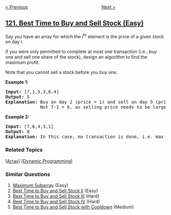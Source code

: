 <!--|This file generated by command(leetcode description); DO NOT EDIT.    |-->
<!--+----------------------------------------------------------------------+-->
<!--|@author    openset <openset.wang@gmail.com>                           |-->
<!--|@link      https://github.com/openset                                 |-->
<!--|@home      https://github.com/tonymontaro/leetcode-hints                        |-->
<!--+----------------------------------------------------------------------+-->

[< Previous](https://github.com/tonymontaro/leetcode-hints/tree/master/problems/triangle "Triangle")
　　　　　　　　　　　　　　　　
[Next >](https://github.com/tonymontaro/leetcode-hints/tree/master/problems/best-time-to-buy-and-sell-stock-ii "Best Time to Buy and Sell Stock II")

## [121. Best Time to Buy and Sell Stock (Easy)](https://leetcode.com/problems/best-time-to-buy-and-sell-stock "买卖股票的最佳时机")

<p>Say you have an array for which the <em>i</em><sup>th</sup> element is the price of a given stock on day <em>i</em>.</p>

<p>If you were only permitted to complete at most one transaction (i.e., buy one and sell one share of the stock), design an algorithm to find the maximum profit.</p>

<p>Note that you cannot sell a stock before you buy one.</p>

<p><strong>Example 1:</strong></p>

<pre>
<strong>Input:</strong> [7,1,5,3,6,4]
<strong>Output:</strong> 5
<strong>Explanation:</strong> Buy on day 2 (price = 1) and sell on day 5 (price = 6), profit = 6-1 = 5.
&nbsp;            Not 7-1 = 6, as selling price needs to be larger than buying price.
</pre>

<p><strong>Example 2:</strong></p>

<pre>
<strong>Input:</strong> [7,6,4,3,1]
<strong>Output:</strong> 0
<strong>Explanation:</strong> In this case, no transaction is done, i.e. max profit = 0.
</pre>

### Related Topics
  [[Array](https://github.com/tonymontaro/leetcode-hints/tree/master/tag/array/README.md)]
  [[Dynamic Programming](https://github.com/tonymontaro/leetcode-hints/tree/master/tag/dynamic-programming/README.md)]

### Similar Questions
  1. [Maximum Subarray](https://github.com/tonymontaro/leetcode-hints/tree/master/problems/maximum-subarray) (Easy)
  1. [Best Time to Buy and Sell Stock II](https://github.com/tonymontaro/leetcode-hints/tree/master/problems/best-time-to-buy-and-sell-stock-ii) (Easy)
  1. [Best Time to Buy and Sell Stock III](https://github.com/tonymontaro/leetcode-hints/tree/master/problems/best-time-to-buy-and-sell-stock-iii) (Hard)
  1. [Best Time to Buy and Sell Stock IV](https://github.com/tonymontaro/leetcode-hints/tree/master/problems/best-time-to-buy-and-sell-stock-iv) (Hard)
  1. [Best Time to Buy and Sell Stock with Cooldown](https://github.com/tonymontaro/leetcode-hints/tree/master/problems/best-time-to-buy-and-sell-stock-with-cooldown) (Medium)
